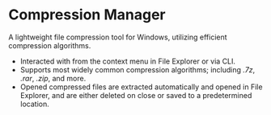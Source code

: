 # Compression Manager
A lightweight file compression tool for Windows, utilizing efficient compression algorithms.
* Interacted with from the context menu in File Explorer or via CLI.
* Supports most widely common compression algorithms; including <i>.7z</i>, <i> .rar</i>, <i> .zip</i>, and more.
* Opened compressed files are extracted automatically and opened in File Explorer, and are either deleted on close or saved to a predetermined location. 
